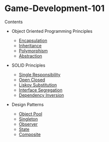 
# Game-Development-101

Contents




- Object Oriented Programming Principles
    - [Encapsulation](https://github.com/utkusever/Game-Development-101/blob/main/Assets/Scripts/OOP/Encapsulation/Encapsulation.cs)
    - [Inheritance](https://github.com/utkusever/Game-Development-101/blob/main/Assets/Scripts/OOP/Inheritance/Inheritance.cs)
    - [Polymorphism](https://github.com/utkusever/Game-Development-101/blob/main/Assets/Scripts/OOP/Polymorphism/Polymorphism.cs)
    - [Abstraction](https://github.com/utkusever/Game-Development-101/blob/main/Assets/Scripts/OOP/Abstraction/Abstraction.cs)
- SOLID Principles

    - [Single Responsibility](https://github.com/utkusever/Game-Development-101/blob/main/Assets/Scripts/SOLID/SingleResponsibility/SingleResponsibility.cs)
    - [Open Closed](https://github.com/utkusever/Game-Development-101/blob/main/Assets/Scripts/SOLID/OpenClosed/OpenClosedExample2.cs)
    - [Liskov Substitution](https://github.com/utkusever/Game-Development-101/tree/main/Assets/Scripts/SOLID/LiskovSubstitution)
    - [Interface Segregation](https://github.com/utkusever/Game-Development-101/blob/main/Assets/Scripts/SOLID/InterfaceSegregation/InterfaceSegregation.cs)
    - [Dependency Inversion](https://github.com/utkusever/Game-Development-101/blob/main/Assets/Scripts/SOLID/DependencyInversion/DependencyInversion.cs)

- Design Patterns

    - [Object Pool](https://github.com/utkusever/Game-Development-101/tree/main/Assets/Scripts/Design%20Patterns/Object%20Pooling)
    - [Singleton](https://github.com/utkusever/Game-Development-101/tree/main/Assets/Scripts/Design%20Patterns/Singleton)
    - [Observer](https://github.com/utkusever/Game-Development-101/tree/main/Assets/Scripts/Design%20Patterns/Observer)
    - [State](https://github.com/utkusever/Game-Development-101/tree/main/Assets/Scripts/Design%20Patterns/State%20Machine)
    - [Composite](https://github.com/utkusever/Game-Development-101/blob/main/Assets/Scripts/Design%20Patterns/Composite/Inventory.cs)

  
